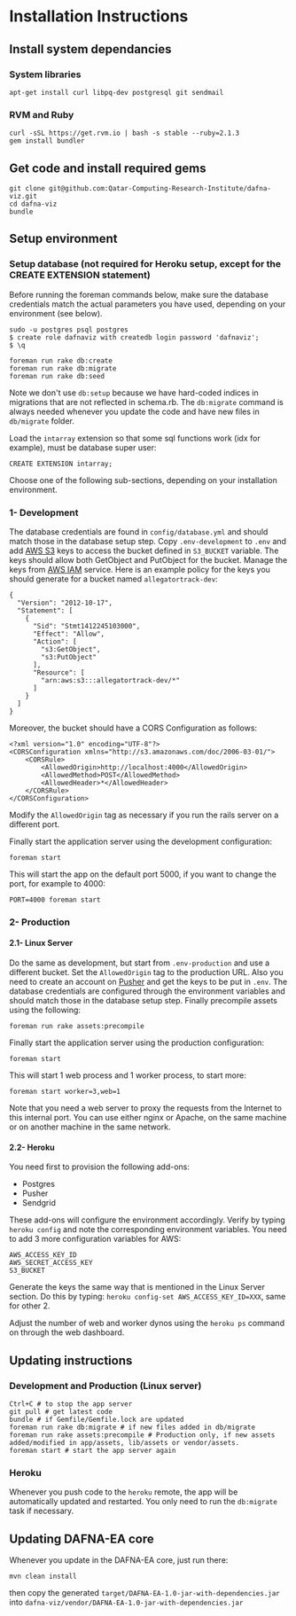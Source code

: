 # Installation Instructions

## Install system dependancies

### System libraries

```
apt-get install curl libpq-dev postgresql git sendmail
```

### RVM and Ruby

    curl -sSL https://get.rvm.io | bash -s stable --ruby=2.1.3
    gem install bundler

## Get code and install required gems

    git clone git@github.com:Qatar-Computing-Research-Institute/dafna-viz.git
    cd dafna-viz
    bundle

## Setup environment

### Setup database (not required for Heroku setup, except for the CREATE EXTENSION statement)

Before running the foreman commands below, make sure the database credentials match the actual parameters you have used, depending on your environment (see below).

    sudo -u postgres psql postgres
    $ create role dafnaviz with createdb login password 'dafnaviz';
    $ \q

    foreman run rake db:create
    foreman run rake db:migrate
    foreman run rake db:seed

Note we don't use `db:setup` because we have hard-coded indices in migrations that are not reflected in schema.rb.
The `db:migrate` command is always needed whenever you update the code and have new files in `db/migrate` folder.

Load the `intarray` extension so that some sql functions work (idx for example), must be database super user:

    CREATE EXTENSION intarray;

Choose one of the following sub-sections, depending on your installation environment.

### 1- Development
The database credentials are found in `config/database.yml` and should match those in the database setup step.
Copy `.env-development` to `.env` and add [AWS S3](http://aws.amazon.com/documentation/s3/) keys to access the bucket defined in `S3_BUCKET` variable. The keys should allow both GetObject and PutObject for the bucket. Manage the keys from [AWS IAM](http://aws.amazon.com/documentation/iam/) service. Here is an example policy for the keys you should generate for a bucket named `allegatortrack-dev`:

    {
      "Version": "2012-10-17",
      "Statement": [
        {
          "Sid": "Stmt1412245103000",
          "Effect": "Allow",
          "Action": [
            "s3:GetObject",
            "s3:PutObject"
          ],
          "Resource": [
            "arn:aws:s3:::allegatortrack-dev/*"
          ]
        }
      ]
    }

Moreover, the bucket should have a CORS Configuration as follows:

    <?xml version="1.0" encoding="UTF-8"?>
    <CORSConfiguration xmlns="http://s3.amazonaws.com/doc/2006-03-01/">
        <CORSRule>
            <AllowedOrigin>http://localhost:4000</AllowedOrigin>
            <AllowedMethod>POST</AllowedMethod>
            <AllowedHeader>*</AllowedHeader>
        </CORSRule>
    </CORSConfiguration>

Modify the `AllowedOrigin` tag as necessary if you run the rails server on a different port.

Finally start the application server using the development configuration:

`foreman start`

This will start the app on the default port 5000, if you want to change the port, for example to 4000:

`PORT=4000 foreman start`

### 2- Production

#### 2.1- Linux Server
Do the same as development, but start from `.env-production` and use a different bucket. Set the `AllowedOrigin` tag to the production URL. Also you need to create an account on [Pusher](http://pusher.com) and get the keys to be put in `.env`. The database credentials are configured through the environment variables and should match those in the database setup step. Finally precompile assets using the following:

    foreman run rake assets:precompile

Finally start the application server using the production configuration:

`foreman start`

This will start 1 web process and 1 worker process, to start more:

`foreman start worker=3,web=1`

Note that you need a web server to proxy the requests from the Internet to this internal port. You can use either nginx or Apache, on the same machine or on another machine in the same network.

#### 2.2- Heroku
You need first to provision the following add-ons:

- Postgres
- Pusher
- Sendgrid

These add-ons will configure the environment accordingly. Verify by typing `heroku config` and note the corresponding environment variables. You need to add 3 more configuration variables for AWS:

    AWS_ACCESS_KEY_ID
    AWS_SECRET_ACCESS_KEY
    S3_BUCKET

Generate the keys the same way that is mentioned in the Linux Server section. Do this by typing: `heroku config-set AWS_ACCESS_KEY_ID=XXX`, same for other 2.

Adjust the number of web and worker dynos using the `heroku ps` command on through the web dashboard.

## Updating instructions

### Development and Production (Linux server)

    Ctrl+C # to stop the app server
    git pull # get latest code
    bundle # if Gemfile/Gemfile.lock are updated
    foreman run rake db:migrate # if new files added in db/migrate
    foreman run rake assets:precompile # Production only, if new assets added/modified in app/assets, lib/assets or vendor/assets.
    foreman start # start the app server again

### Heroku
Whenever you push code to the `heroku` remote, the app will be automatically updated and restarted. You only need to run the `db:migrate` task if necessary.

## Updating DAFNA-EA core
Whenever you update in the DAFNA-EA core, just run there:

    mvn clean install

then copy the generated `target/DAFNA-EA-1.0-jar-with-dependencies.jar` into `dafna-viz/vendor/DAFNA-EA-1.0-jar-with-dependencies.jar`
